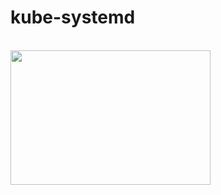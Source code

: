 # kube-systemd
<br>
<img src="https://github.com/epenchev/kube-systemd/blob/main/kube-systemd-logo.png" width="320" height="215">

